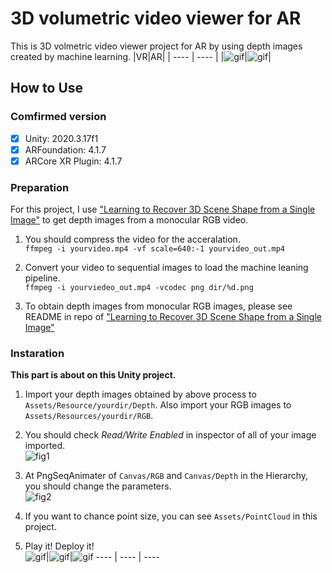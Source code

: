 # 3D volumetric video viewer for AR
This is 3D volmetric video viewer project for AR by using depth images created by machine learning.
|VR|AR|
| ---- | ---- |
|![gif](https://imgur.com/KAHSdBK.gif)|![gif](https://imgur.com/yL1xYCG.gif)|


## How to Use
### Comfirmed version
- [x] Unity: 2020.3.17f1
- [x] ARFoundation: 4.1.7
- [x] ARCore XR Plugin: 4.1.7

### Preparation
For this project, I use ["Learning to Recover 3D Scene Shape from a Single Image"](https://github.com/aim-uofa/AdelaiDepth/tree/main/LeReS) to get depth images from a monocular RGB video.  
1. You should compress the video for the acceralation.  
```ffmpeg -i yourvideo.mp4 -vf scale=640:-1 yourvideo_out.mp4```  
2. Convert your video to sequential images to load the machine leaning pipeline.  
```ffmpeg -i yourviedeo_out.mp4 -vcodec png dir/%d.png ```

3. To obtain depth images from monocular RGB images, please see README in repo of ["Learning to Recover 3D Scene Shape from a Single Image"](https://github.com/aim-uofa/AdelaiDepth/tree/main/LeReS)

### Instaration
**This part is about on this Unity project.**  
1. Import your depth images obtained by above process to `Assets/Resource/yourdir/Depth`. Also import your RGB images to `Assets/Resources/yourdir/RGB`.

2. You should check *Read/Write Enabled* in inspector of all of your image imported.  
![fig1](src/fig1.png)

3. At PngSeqAnimater of `Canvas/RGB` and `Canvas/Depth` in the Hierarchy, you should change the parameters.   
![fig2](src/fig2.png)

4. If you want to chance point size, you can see `Assets/PointCloud` in this project.

5. Play it! Deploy it!  
![gif](https://imgur.com/dr89Ud2.gif)|![gif](https://imgur.com/EIglux8.gif)|![gif](https://imgur.com/512GYTn.gif)
 ---- | ---- | ---- 


